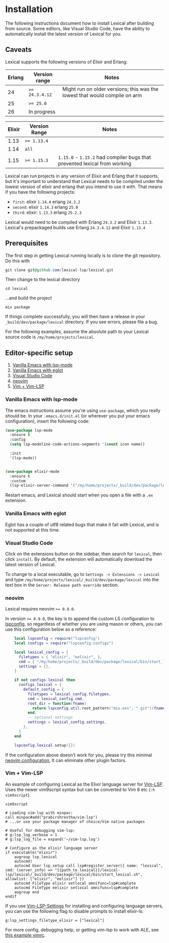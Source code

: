 # Installation

The following instructions document how to install Lexical after
building from source. Some editors, like Visual Studio Code, have the
ability to automatically install the latest version of Lexical for
you.

## Caveats

Lexical supports the following versions of Elixir and Erlang:

| Erlang      | Version range    | Notes  |
| ----------- |----------------- | ------ |
|  24         | `>= 24.3.4.12`   | Might run on older versions; this was the lowest that would compile on arm |
|  25         | `>= 25.0`        |        |
|  26         | In progress      |        |

| Elixir   | Version Range  | Notes    |
| -------- | -------------- | -------- |
| 1.13     |    `>= 1.13.4` |          |
| 1.14     |    `all`       |          |
| 1.15     | `>= 1.15.3`    | `1.15.0` - `1.15.2` had compiler bugs that prevented lexical from working |

Lexical can run projects in any version of Elixir and Erlang that it
supports, but it's important to understand that Lexical needs to be
compiled under the lowest version of elixir and erlang that you intend
to use it with. That means if you have the following projects:

   * `first`: elixir `1.14.4` erlang `24.3.2`
   * `second`: elixir `1.14.3` erlang `25.0`
   * `third`: elixir: `1.13.3` erlang `25.2.3`

Lexical would need to be compiled with Erlang `24.3.2` and Elixir `1.13.3`.
Lexical's prepackaged builds use Erlang `24.3.4.12` and Elixir `1.13.4`

## Prerequisites

The first step in getting Lexical running locally is to clone the git
repository. Do this with

```elixir
git clone git@github.com:lexical-lsp/lexical.git
```

Then change to the lexical directory

```shell
cd lexical
```
...and build the project

```shell
mix package
```

If things complete successfully, you will then have a release in your
`_build/dev/package/lexical` directory. If you see errors, please file a
bug.

For the following examples, assume the absolute path to your Lexical
source code is `/my/home/projects/lexical`.

## Editor-specific setup
1. [Vanilla Emacs with lsp-mode](#vanilla-emacs-with-lsp-mode)
2. [Vanilla Emacs with eglot](#vanilla-emacs-with-eglot)
3. [Visual Studio Code](#visual-studio-code)
4. [neovim](#neovim)
5. [Vim + Vim-LSP](#vim--vim-lsp)

### Vanilla Emacs with lsp-mode
The emacs instructions assume you're using `use-package`, which you
really should be. In your `.emacs.d/init.el` (or wherever you put your
emacs configuration), insert the following code:

```lisp
(use-package lsp-mode
  :ensure t
  :config
  (setq lsp-modeline-code-actions-segments '(count icon name))

  :init
  '(lsp-mode))


(use-package elixir-mode
  :ensure t
  :custom
  (lsp-elixir-server-command '("/my/home/projects/_build/dev/package/lexical/bin/start_lexical.sh")))

```

Restart emacs, and Lexical should start when you open a file with a
`.ex` extension.


### Vanilla Emacs with eglot

Eglot has a couple of utf8 related bugs that make it fail with
Lexical, and is not supported at this time.


### Visual Studio Code

Click on the extensions button on the sidebar, then search for
`lexical`, then click `install`.  By default, the extension will automatically
download the latest version of Lexical.

To change to a local executable, go to `Settings -> Extensions -> Lexical` and
type `/my/home/projects/lexical/_build/dev/package/lexical` into the text box in
the `Server: Release path override` section.

### neovim

Lexical requires neovim `>= 0.9.0`.

In version `>= 0.9.0`, the key is to append the custom LS
configuration to
[lspconfig](https://github.com/neovim/nvim-lspconfig), so regardless
of whether you are using mason or others, you can use this
configuration below as a reference:

```lua
    local lspconfig = require("lspconfig")
    local configs = require("lspconfig.configs")

    local lexical_config = {
      filetypes = { "elixir", "eelixir", },
      cmd = { "/my/home/projects/_build/dev/package/lexical/bin/start_lexical.sh" },
      settings = {},
    }

    if not configs.lexical then
      configs.lexical = {
        default_config = {
          filetypes = lexical_config.filetypes,
          cmd = lexical_config.cmd,
          root_dir = function(fname)
            return lspconfig.util.root_pattern("mix.exs", ".git")(fname) or vim.loop.os_homedir()
          end,
          -- optional settings
          settings = lexical_config.settings,
        },
      }
    end

    lspconfig.lexical.setup({})
```

If the configuration above doesn't work for you, please try this minimal [neovim configuration](https://github.com/scottming/nvim-mini-for-lexical), It can eliminate other plugin factors.

### Vim + Vim-LSP

An example of configuring Lexical as the Elixir language server for
[Vim-LSP](https://github.com/prabirshrestha/vim-lsp). Uses the newer vim9script syntax but
can be converted to Vim 8 etc (`:h vim9script`).

```
vim9script

# Loading vim-lsp with minpac:
call minpac#add("prabirshrestha/vim-lsp")
# ...or use your package manager of choice/Vim native packages

# Useful for debugging vim-lsp:
# g:lsp_log_verbose = 1
# g:lsp_log_file = expand('~/vim-lsp.log')

# Configure as the elixir language server
if executable("elixir")
    augroup lsp_lexical
    autocmd!
    autocmd User lsp_setup call lsp#register_server({ name: "lexical", cmd: (server_info) => "{{path_to_lexical}}/lexical-lsp/lexical/_build/dev/package/lexical/bin/start_lexical.sh", allowlist: ["elixir", "eelixir"] })
    autocmd FileType elixir setlocal omnifunc=lsp#complete
    autocmd FileType eelixir setlocal omnifunc=lsp#complete
    augroup end
endif

```

If you use [Vim-LSP-Settings](mattn/vim-lsp-settings) for installing and configuring language servers,
you can use the following flag to disable prompts to install elixir-ls:

```
g:lsp_settings_filetype_elixir = ["lexical"]

```

For more config, debugging help, or getting vim-lsp to work with ALE, see
[this example vimrc](https://github.com/jHwls/dotfiles/blob/4425a4feef823512d96b92e5fd64feaf442485c9/vimrc#L239).

